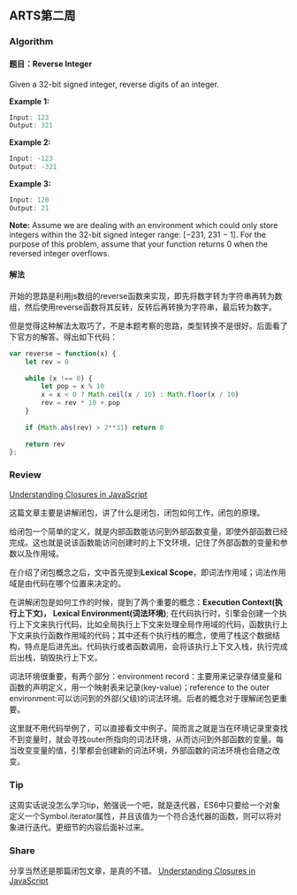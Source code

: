 ## ARTS第二周

### Algorithm

#### 题目：Reverse Integer

Given a 32-bit signed integer, reverse digits of an integer.

**Example 1:**
```js
Input: 123
Output: 321
```

**Example 2:**

```js
Input: -123
Output: -321
```

**Example 3:**
```js
Input: 120
Output: 21
```
**Note:**
Assume we are dealing with an environment which could only store integers within the 32-bit signed integer range: [−231,  231 − 1]. For the purpose of this problem, assume that your function returns 0 when the reversed integer overflows.

#### 解法
开始的思路是利用js数组的reverse函数来实现，即先将数字转为字符串再转为数组，然后使用reverse函数将其反转，反转后再转换为字符串，最后转为数字。

但是觉得这种解法太取巧了，不是本题考察的思路，类型转换不是很好。后面看了下官方的解答。得出如下代码：
```js
var reverse = function(x) {
    let rev = 0
                
    while (x !== 0) {
        let pop = x % 10
        x = x < 0 ? Math.ceil(x / 10) : Math.floor(x / 10)  
        rev = rev * 10 + pop
    }
    
    if (Math.abs(rev) > 2**31) return 0
        
    return rev
};
```

### Review

[Understanding Closures in JavaScript
](https://blog.bitsrc.io/a-beginners-guide-to-closures-in-javascript-97d372284dda)

这篇文章主要是讲解闭包，讲了什么是闭包，闭包如何工作，闭包的原理。

给闭包一个简单的定义，就是内部函数能访问到外部函数变量，即使外部函数已经完成。这也就是说该函数能访问创建时的上下文环境，记住了外部函数的变量和参数以及作用域。

在介绍了闭包概念之后，文中首先提到**Lexical Scope**，即词法作用域；词法作用域是由代码在哪个位置来决定的。

在讲解闭包是如何工作的时候，提到了两个重要的概念：**Execution Context(执行上下文)，** **Lexical Environment(词法环境)**;
在代码执行时，引擎会创建一个执行上下文来执行代码，比如全局执行上下文来处理全局作用域的代码，函数执行上下文来执行函数作用域的代码；其中还有个执行栈的概念，使用了栈这个数据结构，特点是后进先出。代码执行或者函数调用，会将该执行上下文入栈，执行完成后出栈，销毁执行上下文。

词法环境很重要，有两个部分：environment record：主要用来记录存储变量和函数的声明定义，用一个映射表来记录(key-value)；reference to the outer environment:可以访问到的外部(父级)的词法环境。后者的概念对于理解闭包更重要。

这里就不用代码举例了，可以直接看文中例子。简而言之就是当在环境记录里查找不到变量时，就会寻找outer所指向的词法环境，从而访问到外部函数的变量。每当改变变量的值，引擎都会创建新的词法环境，外部函数的词法环境也会随之改变。

### Tip
这周实话说没怎么学习tip，勉强说一个吧，就是迭代器，ES6中只要给一个对象定义一个Symbol.iterator属性，并且该值为一个符合迭代器的函数，则可以将对象进行迭代。更细节的内容后面补过来。

### Share
分享当然还是那篇闭包文章，是真的不错。
[Understanding Closures in JavaScript
](https://blog.bitsrc.io/a-beginners-guide-to-closures-in-javascript-97d372284dda)